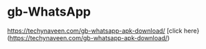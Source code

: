 # gb-WhatsApp
https://techynaveen.com/gb-whatsapp-apk-download/
[click here}(https://techynaveen.com/gb-whatsapp-apk-download/)
